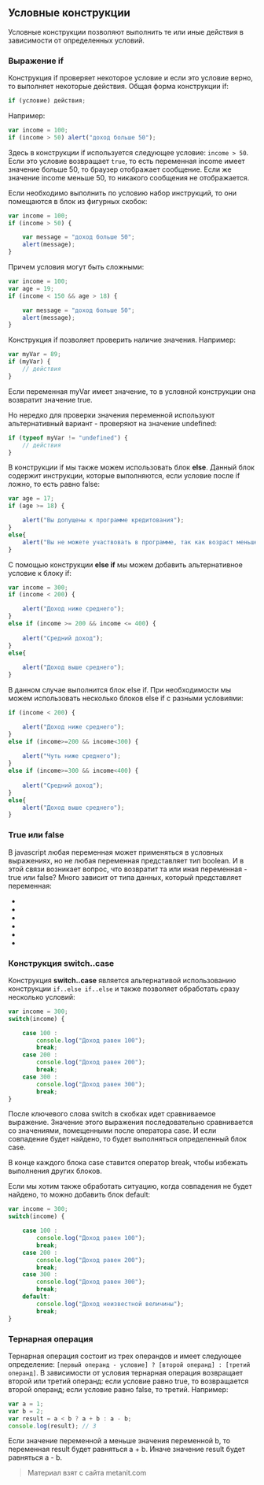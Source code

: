 ## Условные конструкции

Условные конструкции позволяют выполнить те или иные действия в зависимости от определенных условий.

### Выражение if

Конструкция if проверяет некоторое условие и если это условие верно, то выполняет некоторые действия. Общая форма конструкции if:

```js
if (условие) действия;
```

Например:

```js
var income = 100;
if (income > 50) alert("доход больше 50");
```

Здесь в конструкции if используется следующее условие: `income > 50`. Если это условие возвращает `true`, то есть переменная income имеет значение больше 50, то браузер отображает сообщение. Если же значение income меньше 50, то никакого сообщения не отображается.

Если необходимо выполнить по условию набор инструкций, то они помещаются в блок из фигурных скобок:

```js
var income = 100;
if (income > 50) {

    var message = "доход больше 50";
    alert(message);
}
```

Причем условия могут быть сложными:

```js
var income = 100;
var age = 19;
if (income < 150 && age > 18) {

    var message = "доход больше 50";
    alert(message);
}
```

Конструкция if позволяет проверить наличие значения. Например:

```js
var myVar = 89;
if (myVar) {
    // действия
}
```

Если переменная myVar имеет значение, то в условной конструкции она возвратит значение true.

Но нередко для проверки значения переменной используют альтернативный вариант - проверяют на значение undefined:

```js
if (typeof myVar != "undefined") {
    // действия
}
```

В конструкции if мы также можем использовать блок **else**. Данный блок содержит инструкции, которые выполняются, если условие после if ложно, то есть равно false:

```js
var age = 17;
if (age >= 18) {

    alert("Вы допущены к программе кредитования");
}
else{
    alert("Вы не можете участвовать в программе, так как возраст меньше 18");
}
```

С помощью конструкции **else if** мы можем добавить альтернативное условие к блоку if:

```js
var income = 300;
if (income < 200) {

    alert("Доход ниже среднего");
}
else if (income >= 200 && income <= 400) {
    
    alert("Средний доход");
}
else{
    
    alert("Доход выше среднего");
}
```

В данном случае выполнится блок else if. При необходимости мы можем использовать несколько блоков else if с разными условиями:

```js
if (income < 200) {

    alert("Доход ниже среднего");
}
else if (income>=200 && income<300) {
    
    alert("Чуть ниже среднего");
}
else if (income>=300 && income<400) {
    
    alert("Средний доход");
}
else{
    alert("Доход выше среднего");
}
```

### True или false

В javascript любая переменная может применяться в условных выражениях, но не любая переменная представляет тип boolean. И в этой связи возникает вопрос, что возвратит та или иная переменная - true или false? Много зависит от типа данных, который представляет переменная:

- 

- 

- 

- 

- 

- 

### Конструкция switch..case

Конструкция **switch..case** является альтернативой использованию конструкции `if..else if..else` и также позволяет обработать сразу несколько условий:

```js
var income = 300;
switch(income) {

    case 100 : 
        console.log("Доход равен 100");
        break;
    case 200 : 
        console.log("Доход равен 200");
        break;
    case 300 : 
        console.log("Доход равен 300");
        break;
}
```

После ключевого слова switch в скобках идет сравниваемое выражение. Значение этого выражения последовательно сравнивается со значениями, помещенными после оператора сase. И если совпадение будет найдено, то будет выполняться определенный блок сase.

В конце каждого блока сase ставится оператор break, чтобы избежать выполнения других блоков.

Если мы хотим также обработать ситуацию, когда совпадения не будет найдено, то можно добавить блок default:

```js
var income = 300;
switch(income) {

    case 100 : 
        console.log("Доход равен 100");
        break;
    case 200 : 
        console.log("Доход равен 200");
        break;
    case 300 : 
        console.log("Доход равен 300");
        break;
    default: 
        console.log("Доход неизвестной величины");
        break;
}
```

### Тернарная операция

Тернарная операция состоит из трех операндов и имеет следующее определение: `[первый операнд - условие] ? [второй операнд] : [третий операнд]`. В зависимости от условия тернарная операция возвращает второй или третий операнд: если условие равно true, то возвращается второй операнд; если условие равно false, то третий. Например:

```js
var a = 1;
var b = 2;
var result = a < b ? a + b : a - b;
console.log(result); // 3
```

Если значение переменной a меньше значения переменной b, то переменная result будет равняться a + b. Иначе значение result будет равняться a - b.


> Материал взят с сайта metanit.com